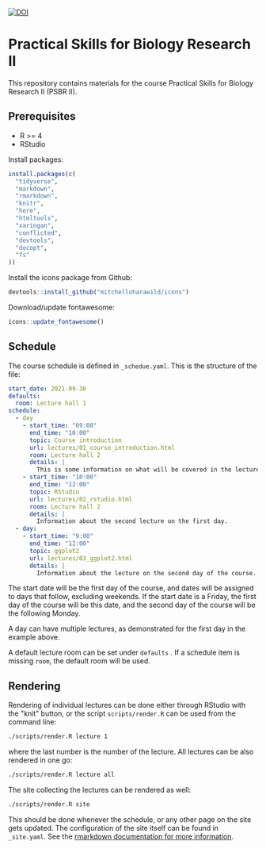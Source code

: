 [![DOI](https://zenodo.org/badge/370710075.svg)](https://zenodo.org/badge/latestdoi/370710075)

# Practical Skills for Biology Research II

This repository contains materials for the course Practical Skills for Biology Research II (PSBR II).

## Prerequisites

- R >= 4
- RStudio

Install packages:

```R
install.packages(c(
  "tidyverse",
  "markdown",
  "rmarkdown",
  "knitr",
  "here",
  "htmltools",
  "xaringan",
  "conflicted",
  "devtools",
  "docopt",
  "fs"
))
```

Install the icons package from Github:

```R
devtools::install_github("mitchelloharawild/icons")
```

Download/update fontawesome:

```R
icons::update_fontawesome()
```

## Schedule

The course schedule is defined in `_schedue.yaml`. This is the structure of the file:

```yaml
start_date: 2021-09-30
defaults:
  room: Lecture hall 1
schedule:
  - day
    - start_time: "09:00"
      end_time: "10:00"
      topic: Course introduction
      url: lectures/01_course_introduction.html
      room: Lecture hall 2
      details: |
        This is some information on what will be covered in the lecture.
    - start_time: "10:00"
      end_time: "12:00"
      topic: RStudio
      url: lectures/02_rstudio.html
      room: Lecture hall 2
      details: |
        Information about the second lecture on the first day.
  - day:
    - start_time: "9:00"
      end_time: "12:00"
      topic: ggplot2
      url: lectures/03_ggplot2.html
      details: |
        Information about the lecture on the second day of the course.
```

The start date will be the first day of the course, and dates will be assigned to days that follow, excluding weekends. If the start date is a Friday, the first day of the course will be this date, and the second day of the course will be the following Monday.

A day can have multiple lectures, as demonstrated for the first day in the example above.

A default lecture room can be set under `defaults` . If a schedule item is missing `room`, the default room will be used.

## Rendering

Rendering of individual lectures can be done either through RStudio with the "knit" button, or the script `scripts/render.R` can be used from the command line:

```bash
./scripts/render.R lecture 1
```

where the last number is the number of the lecture. All lectures can be also rendered in one go:

```bash
./scripts/render.R lecture all
```

The site collecting the lectures can be rendered as well:

```bash
./scripts/render.R site
```

This should be done whenever the schedule, or any other page on the site gets updated. The configuration of the site itself can be found in `_site.yaml`. See the [rmarkdown documentation for more information](https://bookdown.org/yihui/rmarkdown/rmarkdown-site.html).
